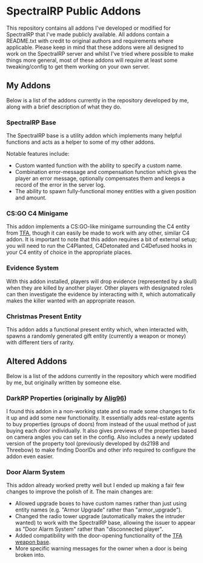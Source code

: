 # SpectralRP Public Addons
This repository contains all addons I've developed or modified for SpectralRP that I've made publicly available. All addons contain a README.txt with credit to original authors and requirements where applicable.
Please keep in mind that these addons were all designed to work on the SpectralRP server and whilst I've tried where possible to make things more general, most of these addons will require at least some tweaking/config to get them working on your own server.

## My Addons
Below is a list of the addons currently in the repository developed by me, along with a brief description of what they do.

### SpectralRP Base
The SpectralRP base is a utility addon which implements many helpful functions and acts as a helper to some of my other addons.

Notable features include:
* Custom wanted function with the ability to specify a custom name.
* Combination error-message and compensation function which gives the player an error message, optionally compensates them and keeps a record of the error in the server log.
* The ability to spawn fully-functional money entities with a given position and amount.

### CS:GO C4 Minigame
This addon implements a CS:GO-like minigame surrounding the C4 entity from [TFA](https://steamcommunity.com/workshop/filedetails/?id=415143062), though it can easily be made to work with any other, similar C4 addon.
It is important to note that this addon requires a bit of external setup; you will need to run the C4Planted, C4Detonated and C4Defused hooks in your C4 entity of choice in the appropriate places.

### Evidence System
With this addon installed, players will drop evidence (represented by a skull) when they are killed by another player. Other players with designated roles can then investigate the evidence by interacting with it, which automatically makes the killer wanted with an appropriate reason.

### Christmas Present Entity
This addon adds a functional present entity which, when interacted with, spawns a randomly generated gift entity (currently a weapon or money) with different tiers of rarity.

## Altered Addons
Below is a list of the addons currently in the repository which were modified by me, but originally written by someone else.

### DarkRP Properties (originally by [Alig96](https://github.com/Alig96))
I found this addon in a non-working state and so made some changes to fix it up and add some new functionality. It essentially adds real-estate agents to buy properties (groups of doors) from instead of the usual method of just buying each door individually.
It also gives previews of the properties based on camera angles you can set in the config. Also includes a newly updated version of the property tool (previously developed by ds2198 and Threebow) to make finding DoorIDs and other info required to configure the addon even easier.

### Door Alarm System
This addon already worked pretty well but I ended up making a fair few changes to improve the polish of it. The main changes are:
* Allowed upgrade boxes to have custom names rather than just using entity names (e.g. "Armor Upgrade" rather than "armor_upgrade").
* Changed the radio tower upgrade (automatically makes the intruder wanted) to work with the SpectralRP base, allowing the issuer to appear as "Door Alarm System" rather than "disconnected player".
* Added compatibility with the door-opening functionality of the [TFA weapon base](https://steamcommunity.com/workshop/filedetails/?id=415143062).
* More specific warning messages for the owner when a door is being broken into.